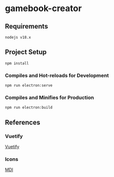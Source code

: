 # gamebook-creator

## Requirements

```
nodejs v18.x
```

## Project Setup

```
npm install
```

### Compiles and Hot-reloads for Development

```
npm run electron:serve
```

### Compiles and Minifies for Production

```
npm run electron:build
```

## References

### Vuetify

[Vuetify](https://vuetifyjs.com/en/)

### Icons

[MDI](https://pictogrammers.com/library/mdi/)
